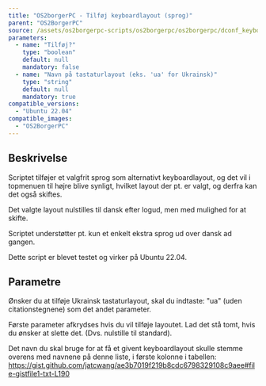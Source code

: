 ```yaml
---
title: "OS2borgerPC - Tilføj keyboardlayout (sprog)"
parent: "OS2BorgerPC"
source: /assets/os2borgerpc-scripts/os2borgerpc/os2borgerpc/dconf_keyboard_layout.sh
parameters:
  - name: "Tilføj?"
    type: "boolean"
    default: null
    mandatory: false
  - name: "Navn på tastaturlayout (eks. 'ua' for Ukrainsk)"
    type: "string"
    default: null
    mandatory: true
compatible_versions:
  - "Ubuntu 22.04"
compatible_images:
  - "OS2BorgerPC"
---
```


## Beskrivelse
Scriptet tilføjer et valgfrit sprog som alternativt keyboardlayout,
og det vil i topmenuen til højre blive synligt, hvilket layout der pt. er valgt, og derfra kan det også skiftes.

Det valgte layout nulstilles til dansk efter logud, men med mulighed for at skifte.

Scriptet understøtter pt. kun et enkelt ekstra sprog ud over dansk ad gangen.

Dette script er blevet testet og virker på Ubuntu 22.04.

## Parametre
Ønsker du at tilføje Ukrainsk tastaturlayout, skal du indtaste: "ua" (uden citationstegnene) som det andet parameter.

Første parameter afkrydses hvis du vil tilføje layoutet. Lad det stå tomt, hvis du ønsker at slette det. (Dvs. nulstille til standard).

Det navn du skal bruge for at få et givent keyboardlayout  skulle stemme overens med navnene på denne liste, i første kolonne i tabellen:
https://gist.github.com/jatcwang/ae3b7019f219b8cdc6798329108c9aee#file-gistfile1-txt-L190

